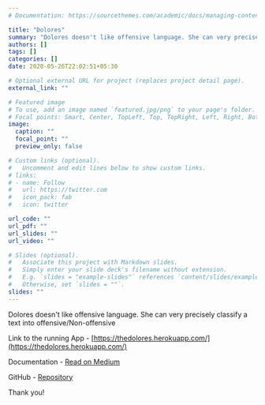 ```yaml
---
# Documentation: https://sourcethemes.com/academic/docs/managing-content/

title: "Dolores"
summary: "Dolores doesn't like offensive language. She can very precisely classify a text into offensive/Non-offensive"
authors: []
tags: []
categories: []
date: 2020-05-26T22:02:51+05:30

# Optional external URL for project (replaces project detail page).
external_link: ""

# Featured image
# To use, add an image named `featured.jpg/png` to your page's folder.
# Focal points: Smart, Center, TopLeft, Top, TopRight, Left, Right, BottomLeft, Bottom, BottomRight.
image:
  caption: ""
  focal_point: ""
  preview_only: false

# Custom links (optional).
#   Uncomment and edit lines below to show custom links.
# links:
# - name: Follow
#   url: https://twitter.com
#   icon_pack: fab
#   icon: twitter

url_code: ""
url_pdf: ""
url_slides: ""
url_video: ""

# Slides (optional).
#   Associate this project with Markdown slides.
#   Simply enter your slide deck's filename without extension.
#   E.g. `slides = "example-slides"` references `content/slides/example-slides.md`.
#   Otherwise, set `slides = ""`.
slides: ""
---
```

Dolores doesn't like offensive language. She can very precisely classify a text into offensive/Non-offensive

Link to the running App - [https://thedolores.herokuapp.com/](https://thedolores.herokuapp.com/)

Documentation - [Read on Medium](https://medium.com/analytics-vidhya/building-a-text-classification-model-using-bilstm-c0548ace26f2)

GitHub - [Repository](https://github.com/pashupati98/Text-Classification)

Thank you!